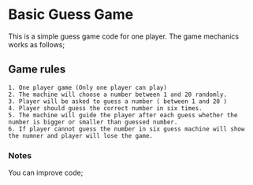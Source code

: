 # Basic Guess Game
This is a simple guess game code for one player. The game mechanics works as follows; 
##  Game rules

    1. One player game (Only one player can play)
    2. The machine will choose a number between 1 and 20 randomly.
    3. Player will be asked to guess a number ( between 1 and 20 )
    4. Player should guess the correct number in six times. 
    5. The machine will guide the player after each guess whether the number is bigger or smaller than guessed number.
    6. If player cannot guess the number in six guess machine will show the numner and player will lose the game.
### Notes 
 You can improve code;
